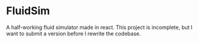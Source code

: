 # FluidSim
A half-working fluid simulator made in react.
This project is incomplete, but I want to submit a version before I rewrite the codebase.
